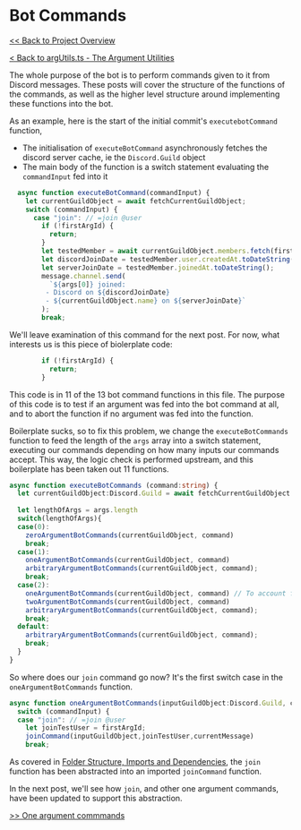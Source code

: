 # Bot Commands

[<< Back to Project Overview](defenderProject.md)

[< Back to argUtils.ts - The Argument Utilities](utilities/argUtils.md)

The whole purpose of the bot is to perform commands given to it from Discord messages. These posts will cover the structure of the functions of the commands, as well as the higher level structure around implementing these functions into the bot.

As an example, here is the start of the initial commit's `executebotCommand` function,

- The initialisation of `executeBotCommand` asynchronously fetches the discord server cache, ie the `Discord.Guild` object
- The main body of the function is a switch statement evaluating the `commandInput` fed into it

```typescript
  async function executeBotCommand(commandInput) {
    let currentGuildObject = await fetchCurrentGuildObject;
    switch (commandInput) {
      case "join": // =join @user
        if (!firstArgId) {
          return;
        }
        let testedMember = await currentGuildObject.members.fetch(firstArgId);
        let discordJoinDate = testedMember.user.createdAt.toDateString();
        let serverJoinDate = testedMember.joinedAt.toDateString();
        message.channel.send(
          `${args[0]} joined:
         - Discord on ${discordJoinDate}
         - ${currentGuildObject.name} on ${serverJoinDate}`
        );
        break;
```

We'll leave examination of this command for the next post. For now, what interests us is this piece of biolerplate code:

```typescript
        if (!firstArgId) {
          return;
        }
```
This code is in 11 of the 13 bot command functions in this file. The purpose of this code is to test if an argument was fed into the bot command at all, and to abort the function if no argument was fed into the function.

Boilerplate sucks, so to fix this problem, we change the `executeBotCommands` function to feed the length of the `args` array into a switch statement, executing our commands depending on how many inputs our commands accept. This way, the logic check is performed upstream, and this boilerplate has been taken out 11 functions.

```typescript
async function executeBotCommands (command:string) {
  let currentGuildObject:Discord.Guild = await fetchCurrentGuildObject
  
  let lengthOfArgs = args.length
  switch(lengthOfArgs){
  case(0):
    zeroArgumentBotCommands(currentGuildObject, command)
    break;
  case(1):
    oneArgumentBotCommands(currentGuildObject, command)
    arbitraryArgumentBotCommands(currentGuildObject, command);
    break;
  case(2): 
    oneArgumentBotCommands(currentGuildObject, command) // To account for reasonMessage
    twoArgumentBotCommands(currentGuildObject, command)
    arbitraryArgumentBotCommands(currentGuildObject, command);
    break;
  default:
    arbitraryArgumentBotCommands(currentGuildObject, command);
    break;
  }
}
```

So where does our `join` command go now? It's the first switch case in the `oneArgumentBotCommands` function.

```typescript
async function oneArgumentBotCommands(inputGuildObject:Discord.Guild, commandInput) {
  switch (commandInput) {
  case "join": // =join @user
    let joinTestUser = firstArgId;
    joinCommand(inputGuildObject,joinTestUser,currentMessage)
    break;
```

As covered in [Folder Structure, Imports and Dependencies](importsSection.md), the `join` function has been abstracted into an imported `joinCommand` function.

In the next post, we'll see how `join`, and other one argument commands, have been updated to support this abstraction.

[>> One argument commmands](commandDev/oneArg.md)
